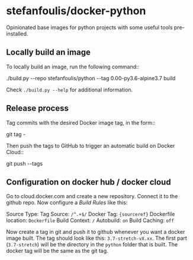 stefanfoulis/docker-python
==========================

Opinionated base images for python projects with some useful tools pre-installed.


Locally build an image
----------------------

To locally build an image, run the following command::

   ./build.py --repo stefanfoulis/python --tag 0.00-py3.6-alpine3.7 build

Check `./build.py --help` for additional information.


Release process
---------------

Tag commits with the desired Docker image tag, in the form::

   git tag <version>-<flavour>

Then push the tags to GitHub to trigger an automatic build on Docker Cloud::

   git push --tags


Configuration on docker hub / docker cloud
------------------------------------------

Go to cloud.docker.com and create a new repository. Connect it to the github 
repo.
Now configure a *Build Rules* like this:

Source Type: Tag
Source: ``/^.+$/``
Docker Tag: ``{sourceref}``
Dockerfile location: ``Dockerfile``
Build Context: ``/``
Autobuild: ``on``
Build Caching: ``off``

Now create a tag in git and push it to github whenever you want a docker image
built.
The tag should look like this: ``3.7-stretch-vX.xx``.
The first part (``3.7-stretch``) will be the directory in the ``python`` folder
that is built. The docker tag will be the same as the git tag.
